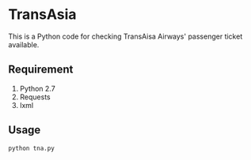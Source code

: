 # TransAsia

This is a Python code for checking TransAisa Airways' passenger ticket available.

## Requirement

1. Python 2.7
2. Requests
3. lxml

## Usage

```bash
python tna.py
```
